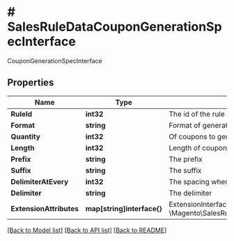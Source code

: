 # # SalesRuleDataCouponGenerationSpecInterface
CouponGenerationSpecInterface

## Properties 


Name | Type | Description | Notes
------------ | ------------- | ------------- | -------------
**RuleId**| **int32** | The id of the rule associated with the coupon  |
**Format**| **string** | Format of generated coupon code  |
**Quantity**| **int32** | Of coupons to generate  |
**Length**| **int32** | Length of coupon code  |
**Prefix**| **string** | The prefix  | [optional]
**Suffix**| **string** | The suffix  | [optional]
**DelimiterAtEvery**| **int32** | The spacing where the delimiter should exist  | [optional]
**Delimiter**| **string** | The delimiter  | [optional]
**ExtensionAttributes**| **map[string]interface{}** | ExtensionInterface class for @see \\Magento\\SalesRule\\Api\\Data\\CouponGenerationSpecInterface  | [optional]


[[Back to Model list]](../../README.md#models) [[Back to API list]](../../README.md#endpoints) [[Back to README]](../../README.md)

